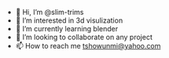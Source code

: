 - 👋 Hi, I’m @slim-trims
- 👀 I’m interested in 3d visulization
- 🌱 I’m currently learning blender
- 💞️ I’m looking to collaborate on any project
- 📫 How to reach me tshowunmi@yahoo.com

<!---
slim-trims/slim-trims is a ✨ special ✨ repository because its `README.md` (this file) appears on your GitHub profile.
You can click the Preview link to take a look at your changes.
--->
